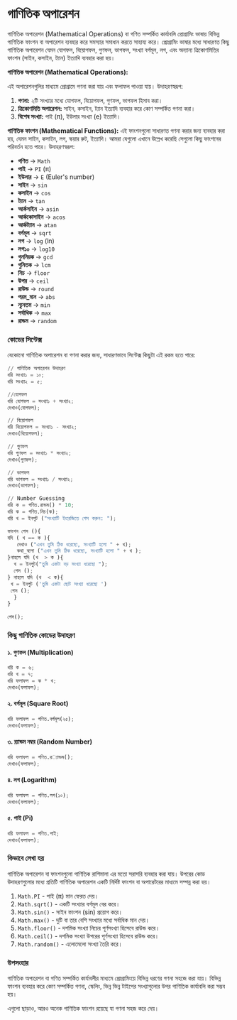 # গাণিতিক অপারেশন
গাণিতিক অপারেশন (Mathematical Operations) বা গণিত সম্পর্কিত কার্যাবলি প্রোগ্রামিং ভাষায় বিভিন্ন গাণিতিক ফাংশন বা অপারেশন ব্যবহার করে সমস্যার সমাধান করতে সাহায্য করে। প্রোগ্রামিং ভাষার মধ্যে সাধারণত কিছু গাণিতিক অপারেশন যেমন যোগফল, বিয়োগফল, গুণফল, ভাগফল, সংখ্যা বর্গমূল, লগ, এবং অন্যান্য ত্রিকোণমিতির ফাংশন (সাইন, কসাইন, ট্যান) ইত্যাদি ব্যবহার করা হয়।

**গাণিতিক অপারেশন (Mathematical Operations):**

এই অপারেশনগুলির মাধ্যমে প্রোগ্রামে গণনা করা যায় এবং ফলাফল পাওয়া যায়। উদাহরণস্বরূপ:

1. **গণনা:** ২টি সংখ্যার মধ্যে যোগফল, বিয়োগফল, গুণফল, ভাগফল হিসাব করা।
2. **ত্রিকোণমিতি অপারেশন:** সাইন, কসাইন, ট্যান ইত্যাদি ব্যবহার করে কোণ সম্পর্কিত গণনা করা।
3. **বিশেষ সংখ্যা:** পাই (π), ইউলার সংখ্যা (e) ইত্যাদি।

**গাণিতিক ফাংশন (Mathematical Functions):**
এই ফাংশনগুলো সাধারণত গণনা করার জন্য ব্যবহার করা হয়, যেমন সাইন, কসাইন, লগ, স্কয়ার রুট, ইত্যাদি। আমরা যেগুলো এখানে উল্লেখ করেছি সেগুলো কিছু ফাংশনের পরিবর্তন হতে পারে। উদাহরণস্বরূপ:

* **গণিত** → `Math`
* **পাই** → `PI` (π)
* **ইউলার** → `E` (Euler's number)
* **সাইন** → `sin`
* **কসাইন** → `cos`
* **ট্যান** → `tan`
* **আর্কসাইন** → `asin`
* **আর্ককোসাইন** → `acos`
* **আর্কট্যান** → `atan`
* **বর্গমূল** → `sqrt`
* **লগ** → `log` (ln)
* **লগ১০** → `log10`
* **গুননিয়ক** → `gcd`
* **গুনিতক** → `lcm`
* **নিচ** → `floor`
* **উপর** → `ceil`
* **রাউন্ড** → `round`
* **পরম\_মান** → `abs`
* **ন্যূনতম** → `min`
* **সর্বাধিক** → `max`
* **রান্ডম** → `random`

### কোডের সিন্টেক্স

যেকোনো গাণিতিক অপারেশন বা গণনা করার জন্য, সাধারণভাবে সিন্টেক্স কিছুটা এই রকম হতে পারে:

```py
// গাণিতিক অপারেশন উদাহরণ
ধরি সংখ্যা১ = ১০;
ধরি সংখ্যা২ = ৫;

//যোগফল
ধরি যোগফল = সংখ্যা১ + সংখ্যা২;
দেখাও(যোগফল);

// বিয়োগফল
ধরি বিয়োগফল = সংখ্যা১ - সংখ্যা২;
দেখাও(বিয়োগফল);

// গুণফল
ধরি গুণফল = সংখ্যা১ * সংখ্যা২; 
দেখাও(গুণফল);

// ভাগফল
ধরি ভাগফল = সংখ্যা১ / সংখ্যা২;
দেখাও(ভাগফল);
```
```py
// Number Guessing
ধরি ক = গণিত.রান্ডম() * 10;
ধরি ক = গণিত.নিচ(ক);
ধরি খ = ইনপুট ("সংখ্যাটি ইংরেজিতে গেস করুন: ");

ফাংশন গেস (){
যদি ( খ == ক ){
   দেখাও ("এখন তুমি ঠিক ধরেছো, সংখ্যাটি হলো " + খ);
   কথা_বলো ("এখন তুমি ঠিক ধরেছো, সংখ্যাটি হলো " + খ );
}নাহলে যদি (খ  > ক ){
  খ = ইনপুট("তুমি একটা বড় সংখ্যা ধরেছো ");
  গেস ();
} নাহলে যদি (খ  < ক){
 খ = ইনপুট ('তুমি একটা ছোট সংখ্যা ধরেছো ')
 গেস ();
  }
}
 
গেস();
```

### কিছু গাণিতিক কোডের উদাহরণ

#### ১. গুণফল (Multiplication)

```py
ধরি ক = ৬;
ধরি খ = ৭;
ধরি ফলাফল = ক * খ;
দেখাও(ফলাফল);
```

#### ২. বর্গমূল (Square Root)

```py
ধরি ফলাফল = গণিত.বর্গমূল(২৫);
দেখাও(ফলাফল);
```

#### ৩. র‌্যান্ডম নম্বর (Random Number)

```py
ধরি ফলাফল = গণিত.র‌্যান্ডম();
দেখাও(ফলাফল);
```

#### ৪. লগ (Logarithm)

```py
ধরি ফলাফল = গণিত.লগ(১০);
দেখাও(ফলাফল);
```

#### ৫. পাই (Pi)

```py
ধরি ফলাফল = গণিত.পাই;
দেখাও(ফলাফল);
```

### **কিভাবে লেখা হয়**

গাণিতিক অপারেশন বা ফাংশনগুলো গাণিতিক রাশিমালা এর মতো সরাসরি ব্যবহার করা যায়। উপরের কোড উদাহরণগুলোর মধ্যে প্রতিটি গাণিতিক অপারেশন একটি নির্দিষ্ট ফাংশন বা অপারেটরের মাধ্যমে সম্পন্ন করা হয়।

1. `Math.PI` - পাই (π) মান ফেরত দেয়।
2. `Math.sqrt()` - একটি সংখ্যার বর্গমূল বের করে।
3. `Math.sin()` - সাইন ফাংশন (sin) প্রয়োগ করে।
4. `Math.max()` - দুটি বা তার বেশি সংখ্যার মধ্যে সর্বাধিক মান দেয়।
5. `Math.floor()` - দশমিক সংখ্যা নিচের পূর্ণসংখ্যা হিসেবে রাউন্ড করে।
6. `Math.ceil()` - দশমিক সংখ্যা উপরের পূর্ণসংখ্যা হিসেবে রাউন্ড করে।
7. `Math.random()` - এলোমেলো সংখ্যা তৈরি করে।

### উপসংহার

গাণিতিক অপারেশন বা গণিত সম্পর্কিত কার্যাবলীর মাধ্যমে প্রোগ্রামিংয়ে বিভিন্ন ধরণের গণনা সহজে করা যায়। বিভিন্ন ফাংশন ব্যবহার করে কোণ সম্পর্কিত গণনা, স্কেলিং, ভিন্ন ভিন্ন টাইপের সংখ্যাগুলোর উপর গাণিতিক কার্যাবলি করা সম্ভব হয়।

এগুলো ছাড়াও, আরও অনেক গাণিতিক ফাংশন রয়েছে যা গণনা সহজ করে দেয়।
